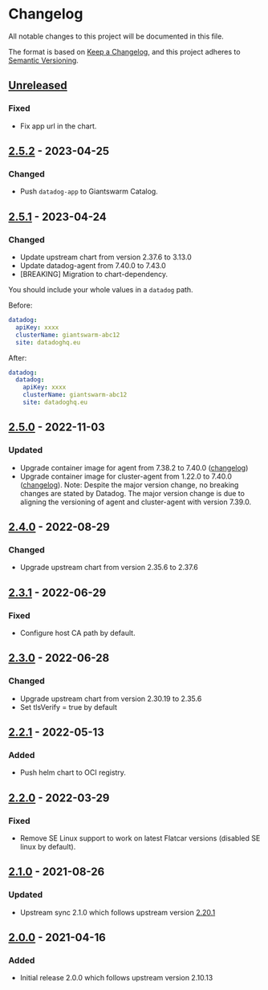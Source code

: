 # Changelog

All notable changes to this project will be documented in this file.

The format is based on [Keep a Changelog](https://keepachangelog.com/en/1.0.0/),
and this project adheres to [Semantic Versioning](https://semver.org/spec/v2.0.0.html).

## [Unreleased]

### Fixed

- Fix app url in the chart.

## [2.5.2] - 2023-04-25

### Changed

- Push `datadog-app` to Giantswarm Catalog.

## [2.5.1] - 2023-04-24

### Changed

- Update upstream chart from version 2.37.6 to 3.13.0
- Update datadog-agent from 7.40.0 to 7.43.0
- [BREAKING] Migration to chart-dependency.

You should include your whole values in a `datadog` path.

Before:

```yaml
datadog:
  apiKey: xxxx
  clusterName: giantswarm-abc12
  site: datadoghq.eu
```

After:

```yaml
datadog:
  datadog:
    apiKey: xxxx
    clusterName: giantswarm-abc12
    site: datadoghq.eu
```

## [2.5.0] - 2022-11-03

### Updated

- Upgrade container image for agent from 7.38.2 to 7.40.0 ([changelog](https://github.com/DataDog/datadog-agent/blob/main/CHANGELOG.rst))
- Upgrade container image for cluster-agent from 1.22.0 to 7.40.0 ([changelog](https://github.com/DataDog/datadog-agent/blob/main/CHANGELOG-DCA.rst)). 
  Note: Despite the major version change, no breaking changes are stated by Datadog. The major version change is due to aligning
  the versioning of agent and cluster-agent with version 7.39.0.

## [2.4.0] - 2022-08-29

### Changed

- Upgrade upstream chart from version 2.35.6 to 2.37.6

## [2.3.1] - 2022-06-29

### Fixed

- Configure host CA path by default.

## [2.3.0] - 2022-06-28

### Changed

- Upgrade upstream chart from version 2.30.19 to 2.35.6
- Set tlsVerify = true by default

## [2.2.1] - 2022-05-13

### Added

- Push helm chart to OCI registry.

## [2.2.0] - 2022-03-29

### Fixed

- Remove SE Linux support to work on latest Flatcar versions (disabled SE linux by default).

## [2.1.0] - 2021-08-26

### Updated

- Upstream sync 2.1.0 which follows upstream version [2.20.1](https://github.com/giantswarm/datadog-app/blob/master/helm/datadog/CHANGELOG.md)

## [2.0.0] - 2021-04-16

### Added

- Initial release 2.0.0 which follows upstream version 2.10.13

[Unreleased]: https://github.com/giantswarm/datadog-app/compare/v2.5.2...HEAD
[2.5.2]: https://github.com/giantswarm/datadog-app/compare/v2.5.2...v2.5.2
[2.5.2]: https://github.com/giantswarm/datadog-app/compare/v2.5.1...v2.5.2
[2.5.1]: https://github.com/giantswarm/datadog-app/compare/v2.5.0...v2.5.1
[2.5.0]: https://github.com/giantswarm/datadog-app/compare/v2.4.0...v2.5.0
[2.4.0]: https://github.com/giantswarm/datadog-app/compare/v2.3.1...v2.4.0
[2.3.1]: https://github.com/giantswarm/datadog-app/compare/v2.3.0...v2.3.1
[2.3.0]: https://github.com/giantswarm/datadog-app/compare/v2.2.1...v2.3.0
[2.2.1]: https://github.com/giantswarm/datadog-app/compare/v2.2.0...v2.2.1
[2.2.0]: https://github.com/giantswarm/datadog-app/compare/v2.1.0...v2.2.0
[2.1.0]: https://github.com/giantswarm/datadog-app/compare/v2.0.0...v2.1.0
[2.0.0]: https://github.com/giantswarm/datadog-app/releases/tag/v2.0.0
